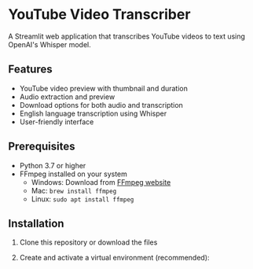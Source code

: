 # YouTube Video Transcriber

A Streamlit web application that transcribes YouTube videos to text using OpenAI's Whisper model.

## Features

- YouTube video preview with thumbnail and duration
- Audio extraction and preview
- Download options for both audio and transcription
- English language transcription using Whisper
- User-friendly interface

## Prerequisites

- Python 3.7 or higher
- FFmpeg installed on your system
  - Windows: Download from [FFmpeg website](https://ffmpeg.org/download.html)
  - Mac: `brew install ffmpeg`
  - Linux: `sudo apt install ffmpeg`

## Installation

1. Clone this repository or download the files

2. Create and activate a virtual environment (recommended):
